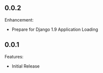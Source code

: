 ## 0.0.2

Enhancement:

  - Prepare for Django 1.9 Application Loading


## 0.0.1

Features:

  - Initial Release

